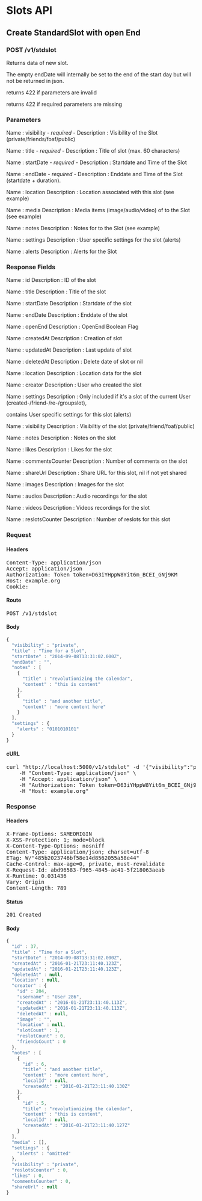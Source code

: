 # Slots API

## Create StandardSlot with open End

### POST /v1/stdslot

Returns data of new slot.

The empty endDate will internally be set to the end of the start day but will not be returned in json.

returns 422 if parameters are invalid

returns 422 if required parameters are missing

### Parameters

Name : visibility *- required -*
Description : Visibility of the Slot (private/friends/foaf/public)

Name : title *- required -*
Description : Title of slot (max. 60 characters)

Name : startDate *- required -*
Description : Startdate and Time of the Slot

Name : endDate *- required -*
Description : Enddate and Time of the Slot (startdate + duration).

Name : location
Description : Location associated with this slot (see example)

Name : media
Description : Media items (image/audio/video) of to the Slot (see example)

Name : notes
Description : Notes for to the Slot (see example)

Name : settings
Description : User specific settings for the slot (alerts)

Name : alerts
Description : Alerts for the Slot


### Response Fields

Name : id
Description : ID of the slot

Name : title
Description : Title of the slot

Name : startDate
Description : Startdate of the slot

Name : endDate
Description : Enddate of the slot

Name : openEnd
Description : OpenEnd Boolean Flag

Name : createdAt
Description : Creation of slot

Name : updatedAt
Description : Last update of slot

Name : deletedAt
Description : Delete date of slot or nil

Name : location
Description : Location data for the slot

Name : creator
Description : User who created the slot

Name : settings
Description : Only included if it&#39;s a slot of the current User (created-/friend-/re-/groupslot),

contains User specific settings for this slot (alerts)

Name : visibility
Description : Visibiltiy of the slot (private/friend/foaf/public)

Name : notes
Description : Notes on the slot

Name : likes
Description : Likes for the slot

Name : commentsCounter
Description : Number of comments on the slot

Name : shareUrl
Description : Share URL for this slot, nil if not yet shared

Name : images
Description : Images for the slot

Name : audios
Description : Audio recordings for the slot

Name : videos
Description : Videos recordings for the slot

Name : reslotsCounter
Description : Number of reslots for this slot

### Request

#### Headers

<pre>Content-Type: application/json
Accept: application/json
Authorization: Token token=D63iYHppW8Yit6m_BCEI_GNj9KM
Host: example.org
Cookie: </pre>

#### Route

<pre>POST /v1/stdslot</pre>

#### Body
```javascript
{
  "visibility" : "private",
  "title" : "Time for a Slot",
  "startDate" : "2014-09-08T13:31:02.000Z",
  "endDate" : "",
  "notes" : [
    {
      "title" : "revolutionizing the calendar",
      "content" : "this is content"
    },
    {
      "title" : "and another title",
      "content" : "more content here"
    }
  ],
  "settings" : {
    "alerts" : "0101010101"
  }
}
```


#### cURL

<pre class="request">curl &quot;http://localhost:5000/v1/stdslot&quot; -d &#39;{&quot;visibility&quot;:&quot;private&quot;,&quot;title&quot;:&quot;Time for a Slot&quot;,&quot;startDate&quot;:&quot;2014-09-08T13:31:02.000Z&quot;,&quot;endDate&quot;:&quot;&quot;,&quot;notes&quot;:[{&quot;title&quot;:&quot;revolutionizing the calendar&quot;,&quot;content&quot;:&quot;this is content&quot;},{&quot;title&quot;:&quot;and another title&quot;,&quot;content&quot;:&quot;more content here&quot;}],&quot;settings&quot;:{&quot;alerts&quot;:&quot;0101010101&quot;}}&#39; -X POST \
	-H &quot;Content-Type: application/json&quot; \
	-H &quot;Accept: application/json&quot; \
	-H &quot;Authorization: Token token=D63iYHppW8Yit6m_BCEI_GNj9KM&quot; \
	-H &quot;Host: example.org&quot;</pre>

### Response

#### Headers

<pre>X-Frame-Options: SAMEORIGIN
X-XSS-Protection: 1; mode=block
X-Content-Type-Options: nosniff
Content-Type: application/json; charset=utf-8
ETag: W/&quot;485b2023746bf58e14d8562055a58e44&quot;
Cache-Control: max-age=0, private, must-revalidate
X-Request-Id: abd96583-f965-4845-ac41-5f218063aeab
X-Runtime: 0.031436
Vary: Origin
Content-Length: 789</pre>

#### Status

<pre>201 Created</pre>

#### Body

```javascript
{
  "id" : 37,
  "title" : "Time for a Slot",
  "startDate" : "2014-09-08T13:31:02.000Z",
  "createdAt" : "2016-01-21T23:11:40.123Z",
  "updatedAt" : "2016-01-21T23:11:40.123Z",
  "deletedAt" : null,
  "location" : null,
  "creator" : {
    "id" : 204,
    "username" : "User 286",
    "createdAt" : "2016-01-21T23:11:40.113Z",
    "updatedAt" : "2016-01-21T23:11:40.113Z",
    "deletedAt" : null,
    "image" : "",
    "location" : null,
    "slotCount" : 1,
    "reslotCount" : 0,
    "friendsCount" : 0
  },
  "notes" : [
    {
      "id" : 6,
      "title" : "and another title",
      "content" : "more content here",
      "localId" : null,
      "createdAt" : "2016-01-21T23:11:40.130Z"
    },
    {
      "id" : 5,
      "title" : "revolutionizing the calendar",
      "content" : "this is content",
      "localId" : null,
      "createdAt" : "2016-01-21T23:11:40.127Z"
    }
  ],
  "media" : [],
  "settings" : {
    "alerts" : "omitted"
  },
  "visibility" : "private",
  "reslotsCounter" : 0,
  "likes" : 0,
  "commentsCounter" : 0,
  "shareUrl" : null
}
```

